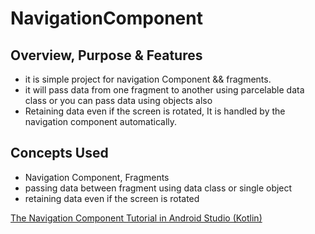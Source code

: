 # NavigationComponent

## Overview, Purpose & Features
- it is simple project for navigation Component && fragments.
- it will pass data from one fragment to another using parcelable data class or you can pass data using objects also
- Retaining data even if the screen is rotated, It is handled by the navigation component automatically.

## Concepts Used
- Navigation Component, Fragments
- passing data between fragment  using data class or single object
- retaining data even if the screen is rotated

[The Navigation Component Tutorial in Android Studio (Kotlin)](https://youtu.be/G1JOYymj2fI "Named link title")

